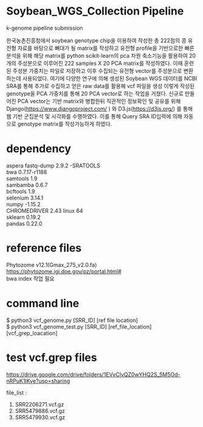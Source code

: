 # Soybean_WGS_Collection Pipeline
k-genome pipeline submission </br>


한국농촌진흥청에서 soybean genotype chip을 이용하여 작성한 총 222점의 콩 유전형 자료를 바탕으로 뼈대가 될 matrix를 작성하고 유전형 profile을 기반으로한 빠른 분석을 위해 해당 matrix를 python scikit-learn의 pca 차원 축소기능을 활용하여 20개의 주성분으로 이루어진 222 samples X 20 PCA matrix를 작성하였다. 이때 훈련된 주성분 가중치는 파일로 저장하고 이후 수집되는 유전형 vector를 주성분으로 변환하는데 사용되었다. 여기에 다양한 연구에 의해 생성된 Soybean WGS 데이터를 NCBI SRA를 통해 추가로 수집하고 얻은 raw data를 활용해 vcf 파일을 생성 이렇게 작성된 genotype을 PCA 가중치를 통해 20 PCA vector로 하는 작업을 거쳤다. 신규로 만들어진 PCA vector는 기반 matrix와 병합한뒤 직관적인 정보확인 및 공유를 위해 Django(https://www.djangoproject.com/ ) 와 D3.js(https://d3js.org/) 를 통해 웹 기반 군집분석 및 시각화를 수행하였다. 이를 통해 Query SRA ID입력에 의해 자동으로 genotype matrix를 작성가능하게 하였다.

# dependency

aspera fastq-dump 2.9.2 -SRATOOLS </br>
bwa 0.7.17-r1188 </br>
samtools 1.9 </br>
sambamba 0.6.7 </br>
bcftools 1.9 </br>
selenium 3.14.1 </br>
numpy -1.15.2 </br>
CHROMEDRIVER 2.43 linux 64 </br>
sklearn 0.19.2 </br>
pandas 0.22.0 </br>

# reference files
Phytozome v12.1(Gmax_275_v2.0.fa) https://phytozome.jgi.doe.gov/pz/portal.html# </br>
bwa index 작업 필요 </br>

# command line 
$ python3 vcf_genome.py [SRR_ID] [ref file location] </br>
$ python3 vcf_genome_test.py [SRR_ID] [ref_file_location] [vcf_grep_loacation]

# test vcf.grep files

https://drive.google.com/drive/folders/1EVvClvQZ0wYHQ2S_5M5Od-nRPuK1IKye?usp=sharing </br>

file_list : 
1. SRR2206271.vcf.gz 
2. SRR5479886.vcf.gz 
3. SRR5479930.vcf.gz
